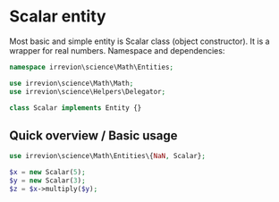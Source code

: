 # Scalar entity

Most basic and simple entity is Scalar class (object constructor). It is a wrapper for real numbers.
Namespace and dependencies:
```php
namespace irrevion\science\Math\Entities;

use irrevion\science\Math\Math;
use irrevion\science\Helpers\Delegator;

class Scalar implements Entity {}
```


## Quick overview / Basic usage

```php
use irrevion\science\Math\Entities\{NaN, Scalar};

$x = new Scalar(5);
$y = new Scalar(3);
$z = $x->multiply($y);
```